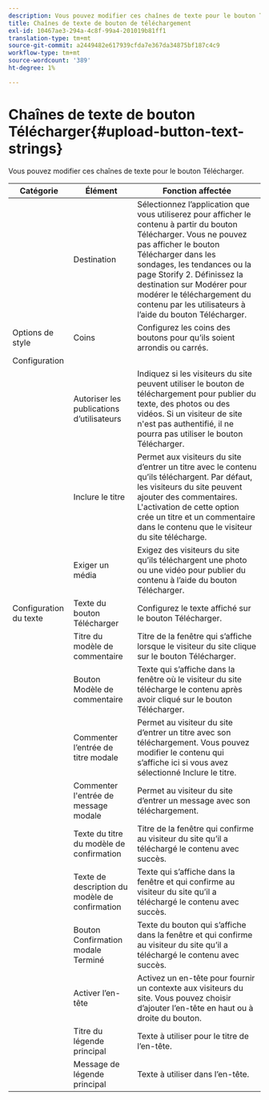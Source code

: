 ```yaml
---
description: Vous pouvez modifier ces chaînes de texte pour le bouton Télécharger.
title: Chaînes de texte de bouton de téléchargement
exl-id: 10467ae3-294a-4c8f-99a4-201019b81ff1
translation-type: tm+mt
source-git-commit: a2449482e617939cfda7e367da34875bf187c4c9
workflow-type: tm+mt
source-wordcount: '389'
ht-degree: 1%

---
```


# Chaînes de texte de bouton Télécharger{#upload-button-text-strings}

Vous pouvez modifier ces chaînes de texte pour le bouton Télécharger.



| Catégorie | Élément | Fonction affectée |
|---|---|---|
|  | Destination | Sélectionnez l’application que vous utiliserez pour afficher le contenu à partir du bouton Télécharger. Vous ne pouvez pas afficher le bouton Télécharger dans les sondages, les tendances ou la page Storify 2. Définissez la destination sur Modérer pour modérer le téléchargement du contenu par les utilisateurs à l’aide du bouton Télécharger. |
| Options de style | Coins | Configurez les coins des boutons pour qu’ils soient arrondis ou carrés. |
| Configuration |  |  |
|  | Autoriser les publications d’utilisateurs | Indiquez si les visiteurs du site peuvent utiliser le bouton de téléchargement pour publier du texte, des photos ou des vidéos. Si un visiteur de site n&#39;est pas authentifié, il ne pourra pas utiliser le bouton Télécharger. |
|  | Inclure le titre | Permet aux visiteurs du site d’entrer un titre avec le contenu qu’ils téléchargent. Par défaut, les visiteurs du site peuvent ajouter des commentaires. L&#39;activation de cette option crée un titre et un commentaire dans le contenu que le visiteur du site télécharge. |
|  | Exiger un média | Exigez des visiteurs du site qu’ils téléchargent une photo ou une vidéo pour publier du contenu à l’aide du bouton Télécharger. |
| Configuration du texte | Texte du bouton Télécharger | Configurez le texte affiché sur le bouton Télécharger. |
|  | Titre du modèle de commentaire | Titre de la fenêtre qui s’affiche lorsque le visiteur du site clique sur le bouton Télécharger. |
|  | Bouton Modèle de commentaire | Texte qui s’affiche dans la fenêtre où le visiteur du site télécharge le contenu après avoir cliqué sur le bouton Télécharger. |
|  | Commenter l’entrée de titre modale | Permet au visiteur du site d’entrer un titre avec son téléchargement. Vous pouvez modifier le contenu qui s’affiche ici si vous avez sélectionné Inclure le titre. |
|  | Commenter l&#39;entrée de message modale | Permet au visiteur du site d’entrer un message avec son téléchargement. |
|  | Texte du titre du modèle de confirmation | Titre de la fenêtre qui confirme au visiteur du site qu’il a téléchargé le contenu avec succès. |
|  | Texte de description du modèle de confirmation | Texte qui s’affiche dans la fenêtre et qui confirme au visiteur du site qu’il a téléchargé le contenu avec succès. |
|  | Bouton Confirmation modale Terminé | Texte du bouton qui s’affiche dans la fenêtre et qui confirme au visiteur du site qu’il a téléchargé le contenu avec succès. |
|  | Activer l’en-tête | Activez un en-tête pour fournir un contexte aux visiteurs du site. Vous pouvez choisir d’ajouter l’en-tête en haut ou à droite du bouton. |
|  | Titre du légende principal | Texte à utiliser pour le titre de l’en-tête. |
|  | Message de légende principal | Texte à utiliser dans l’en-tête. |
